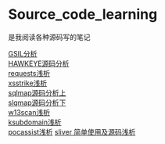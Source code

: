 <!--
 * @Date: 2022-03-17 11:21:29
 * @LastEditors: recar
 * @LastEditTime: 2022-03-17 11:44:12
-->
# Source_code_learning
是我阅读各种源码写的笔记

[GSIL分析](pdf/GSIL分析.pdf)  
[HAWKEYE源码分析](pdf/HAWKEYE源码分析.pdf)  
[requests浅析](pdf/requests浅析.pdf)  
[xsstrike浅析](pdf/xsstrike浅析.pdf)  
[sqlmap源码分析上](pdf/sqlmap源码分析上.pdf)  
[slqmap源码分析下](pdf/slqmap源码分析下.pdf)  
[w13scan浅析](pdf/w13scan浅析.pdf)  
[ksubdomain浅析](pdf/ksubdomain浅析.pdf)  
[pocassist浅析](pdf/pocassist浅析.pdf) 
[sliver 简单使用及源码浅析](pdf/sliver_简单使用及源码浅析.pdf) 
